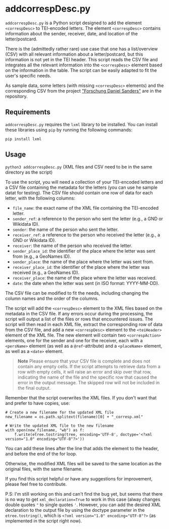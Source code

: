 # addcorrespDesc.py

`addcorrespDesc.py` is a Python script designed to add the element `<correspDesc>` to TEI-encoded letters. The element `<correspDesc>` contains information about the sender, receiver, date, and location of the letter/postcard.

There is the (admittedly rather rare) use case that one has a list/overview (CSV) with all relevant information about a letter/postcard, but this information is not yet in the TEI header. This script reads the CSV file and integrates all the relevant information into the `<correspDesc>` element based on the information in the table. The script can be easily adapted to fit the user's specific needs.

As sample data, some letters (with missing `<correspDesc>` elements) and the corresponding CSV from the project ["Forschung Daniel Sanders"](https://sanders.bbaw.de/briefwechsel/korpus) are in the repository.

## Requirements

`addcorrespDesc.py` requires the `lxml` library to be installed. You can install these libraries using `pip` by running the following commands:

`pip install lxml`

## Usage

`python3 addcorrespDesc.py` (XML files and CSV need to be in the same directory as the script)

To use the script, you will need a collection of your TEI-encoded letters and a CSV file containing the metadata for the letters (you can use he sample datat for testing). The CSV file should contain one row of data for each letter, with the following columns:

-   `file_name`: the exact name of the XML file containing the TEI-encoded letter.
-   `sender_ref`: a reference to the person who sent the letter (e.g., a GND or Wikidata ID).
-   `sender`: the name of the person who sent the letter.
-   `receiver_ref`: a reference to the person who received the letter (e.g., a GND or Wikidata ID).
-   `receiver`: the name of the person who received the letter.
-   `sender_place_id`: the identifier of the place where the letter was sent from (e.g., a GeoNames ID).
-   `sender_place`: the name of the place where the letter was sent from.
-   `receiver_place_id`: the identifier of the place where the letter was received (e.g., a GeoNames ID).
-   `receiver_place`: the name of the place where the letter was received.
-   `date`: the date when the letter was sent (in ISO format: YYYY-MM-DD).

The CSV file can be modified to fit the needs, including changing the column names and the order of the columns.

The script will add the `<correspDesc>` element to the XML files based on the metadata in the CSV file. If any errors occur during the processing, the script will output a list of the files or rows that encountered issues.
The script will then read in each XML file, extract the corresponding row of data from the CSV file, and add a new `<correspDesc>` element to the `<teiHeader>` element of the XML file. The new element will contain two `<correspAction>` elements, one for the sender and one for the receiver, each with a `<persName>` element (as well as a `@ref`-attribute) and a `<placeName>` element, as well as a `<date>` element.

>**Note** Please ensure that your CSV file is complete and does not contain any empty cells. If the script attempts to retrieve data from a row with empty cells, it will raise an error and skip over that row, indicating the name of the file and the specific row that caused the error in the output message. The skipped row will not be included in the final output.

Remember that the script overwrites the XML files. If you don't want that and prefer to have copies, use:

```
# Create a new filename for the updated XML file
new_filename = os.path.splitext(filename)[0] + "_corresp.xml"
```
```
# Write the updated XML file to the new filename
with open(new_filename, "wb") as f:
    f.write(etree.tostring(tree, encoding='UTF-8', doctype='<?xml version="1.0" encoding="UTF-8"?>'))
```

You can add these lines after the line that adds the <correspDesc> element to the header, and before the end of the for loop.

Otherwise, the modified XML files will be saved to the same location as the original files, with the same filename.


If you find this script helpful or have any suggestions for improvement, please feel free to contribute.

P.S: I'm still working on this and can't find the bug yet, but seems that there is no way to get `xml_declaration=True` to work in this case (alway changes double quotes `"` to single quotes `'`. However, you can add the desired XML declaration to the output file by using the doctype parameter in the `etree.tostring()`, which is `<?xml version="1.0" encoding="UTF-8"?>` (as implemented in the script right now).
